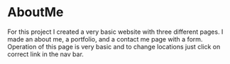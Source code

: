 # AboutMe

For this project I created a very basic website with three different pages. I made an about me, a portfolio, and a contact me page with a form.
Operation of this page is very basic and to change locations just click on correct link in the nav bar. 
  
